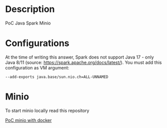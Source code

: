 # Description
PoC Java Spark Minio 

# Configurations

At the time of writing this answer, Spark does not support Java 17 - only Java 8/11 (source: https://spark.apache.org/docs/latest/). You must add this configuration as VM argument:

```
--add-exports java.base/sun.nio.ch=ALL-UNNAMED
```

# Minio
To start minio locally read this repository

[PoC minio with docker](https://github.com/masalinas/poc-minio-docker/tree/master)
